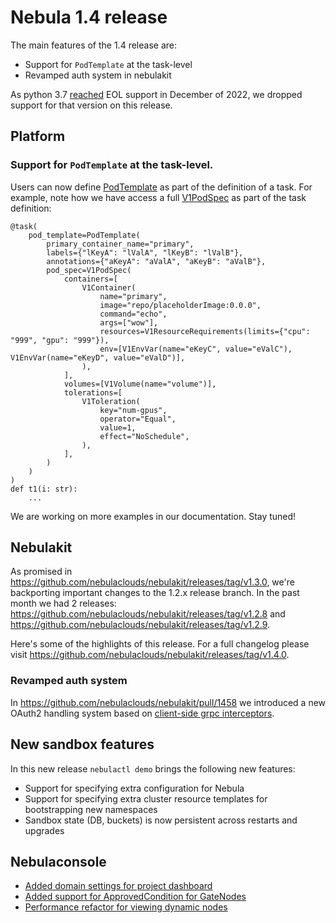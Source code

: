 # Nebula 1.4 release

The main features of the 1.4 release are:
- Support for `PodTemplate` at the task-level
- Revamped auth system in nebulakit

As python 3.7 [reached](https://endoflife.date/python) EOL support in December of 2022, we dropped support for that version on this release.

## Platform

### Support for `PodTemplate` at the task-level. 
Users can now define [PodTemplate](https://docs.nebula.org/en/latest/deployment/configuration/general.html#using-default-k8s-podtemplates) as part of the definition of a task. For example, note how we have access a full [V1PodSpec](https://github.com/kubernetes-client/python/blob/master/kubernetes/docs/V1PodSpec.md) as part of the task definition:

```python=
@task(
    pod_template=PodTemplate(
        primary_container_name="primary",
        labels={"lKeyA": "lValA", "lKeyB": "lValB"},
        annotations={"aKeyA": "aValA", "aKeyB": "aValB"},
        pod_spec=V1PodSpec(
            containers=[
                V1Container(
                    name="primary",
                    image="repo/placeholderImage:0.0.0",
                    command="echo",
                    args=["wow"],
                    resources=V1ResourceRequirements(limits={"cpu": "999", "gpu": "999"}),
                    env=[V1EnvVar(name="eKeyC", value="eValC"), V1EnvVar(name="eKeyD", value="eValD")],
                ),
            ],
            volumes=[V1Volume(name="volume")],
            tolerations=[
                V1Toleration(
                    key="num-gpus",
                    operator="Equal",
                    value=1,
                    effect="NoSchedule",
                ),
            ],
        )
    )
)
def t1(i: str):
    ...
```

We are working on more examples in our documentation. Stay tuned!

## Nebulakit

As promised in https://github.com/nebulaclouds/nebulakit/releases/tag/v1.3.0, we're backporting important changes to the 1.2.x release branch. In the past month we had 2 releases: https://github.com/nebulaclouds/nebulakit/releases/tag/v1.2.8 and https://github.com/nebulaclouds/nebulakit/releases/tag/v1.2.9.

Here's some of the highlights of this release. For a full changelog please visit https://github.com/nebulaclouds/nebulakit/releases/tag/v1.4.0.

### Revamped auth system
In https://github.com/nebulaclouds/nebulakit/pull/1458 we introduced a new OAuth2 handling system based on [client-side grpc interceptors](https://grpc.github.io/grpc/python/grpc.html#client-side-interceptor). 

## New sandbox features
In this new release `nebulactl demo` brings the following new features:
- Support for specifying extra configuration for Nebula
- Support for specifying extra cluster resource templates for bootstrapping new namespaces
- Sandbox state (DB, buckets) is now persistent across restarts and upgrades

## Nebulaconsole
- [Added domain settings for project dashboard](https://github.com/nebulaclouds/nebulaconsole/pull/689)
- [Added support for ApprovedCondition for GateNodes](https://github.com/nebulaclouds/nebulaconsole/pull/688)
- [Performance refactor for viewing dynamic nodes](https://github.com/nebulaclouds/nebulaconsole/pull/680)
